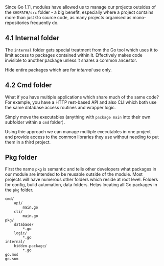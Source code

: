 Since Go 1.11, modules have allowed us to manage our projects outsides of the `$GOPATH/src` folder - a big benefit, especially where a project contains more than just Go source code, as many projects organised as mono-repositories frequently do.

## 4.1 Internal folder
The `internal` folder gets special treatment from the Go tool which uses it to limit access to packages contained within it. Effectively makes code invisible to another package unless it shares a common ancestor.

Hide entire packages which are for *internal* use only. 

## 4.2 Cmd folder
What if you have multiple applications which share much of the same code? For example, you have a HTTP rest-based API and also CLI which both use the same database access routines and wrapper logic.

Simply move the executables (anything with `package main` into their own subfolder within a `cmd` folder).

Using thie approach we can manage multiple executables in one project and provide access to the common libraries they use without needing to put them in a third project.


## Pkg folder
First the name `pkg` is semantic and tells other developers what packages in our module are intended to be reusable outside of the module. 
Most projects will have numerous other folders which reside at root level. Folders for config, build automation, data folders.
Helps locating all Go packages in the `pkg` folder.

```
cmd/
    api/
        main.go
    cli/
        main.go
pkg/
    database/
        *.go
    logic/
        *.go
internal/
    hidden-package/
        *.go
go.mod
go.sum
```